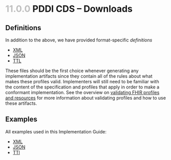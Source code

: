 # <span style="color:silver"> 11.0.0 </span>PDDI CDS – Downloads


## Definitions

In addition to the above, we have provided format-specific *definitions*
<ul>
    <li><a href="definitions.xml.zip">XML</a></li>
    <li><a href="definitions.json.zip">JSON</a></li>
    <li><a href="definitions.ttl.zip">TTL</a></li>
</ul>

These files should be the first choice whenever generating any implementation artifacts since they contain all of the rules about what makes these profiles valid.
    Implementers will still need to be familiar with the content of the specification and profiles that apply in order to make a conformant implementation.
    See the overview on <a href="http://hl7.org/fhir/validation.html">validating FHIR profiles and resources</a> for more information about validating profiles and how to use these artifacts.

<!---
## Schematrons

Schematrons are also available below:

<ul>
    <li><a href="careplan.sch">CarePlan</a></li>
    <li><a href="medicationrequest.sch">MedicationRequest</a></li>
    <li><a href="plandefinition.sch">PlanDefinition</a></li>
    <li><a href="requestgroup.sch">RequestGroup</a></li>
</ul>
--->

## Examples

All examples used in this Implementation Guide:

<ul>
    <li><a href="examples.xml.zip">XML</a></li>
    <li><a href="examples.json.zip">JSON</a></li>
    <li><a href="examples.ttl.zip">TTl</a></li>
</ul>